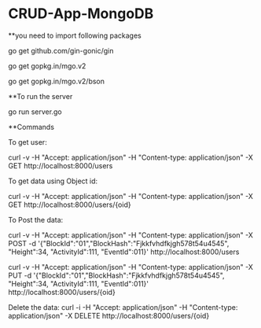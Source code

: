 # CRUD-App-MongoDB

**you need to import following packages

go get github.com/gin-gonic/gin

go get gopkg.in/mgo.v2

go get gopkg.in/mgo.v2/bson

**To run the server

go run server.go


**Commands

To get user:

curl -v -H "Accept: application/json" -H "Content-type: application/json" -X GET http://localhost:8000/users 
<br>

To get data using Object id:

curl -v -H "Accept: application/json" -H "Content-type: application/json" -X GET http://localhost:8000/users/{oid}
<br>

To Post the data:

curl -v -H "Accept: application/json" -H "Content-type: application/json" -X POST -d '{"BlockId":"01","BlockHash":"Fjkkfvhdfkjgh578t54u4545", "Height":34, "ActivityId":111, "EventId":011}' http://localhost:8000/users
<br>
	
curl -v -H "Accept: application/json" -H "Content-type: application/json" -X PUT -d '{"BlockId":"01","BlockHash":"Fjkkfvhdfkjgh578t54u4545", "Height":34, "ActivityId":111, "EventId":011}' http://localhost:8000/users/{oid}
<br>

Delete the data:
curl -i -H "Accept: application/json" -H "Content-type: application/json" -X DELETE http://localhost:8000/users/{oid}
